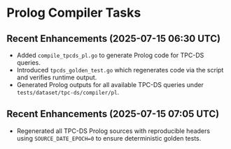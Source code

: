 # Prolog Compiler Tasks

## Recent Enhancements (2025-07-15 06:30 UTC)
- Added `compile_tpcds_pl.go` to generate Prolog code for TPC-DS queries.
- Introduced `tpcds_golden_test.go` which regenerates code via the script and verifies runtime output.
- Generated Prolog outputs for all available TPC-DS queries under `tests/dataset/tpc-ds/compiler/pl`.

## Recent Enhancements (2025-07-15 07:05 UTC)
- Regenerated all TPC-DS Prolog sources with reproducible headers using
  `SOURCE_DATE_EPOCH=0` to ensure deterministic golden tests.

